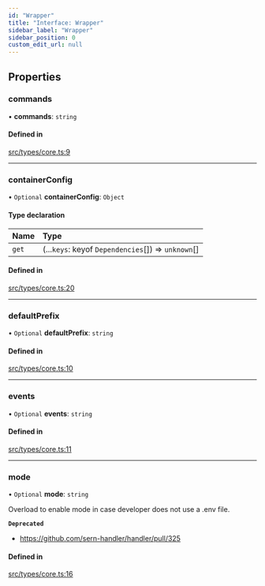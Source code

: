 ```yaml
---
id: "Wrapper"
title: "Interface: Wrapper"
sidebar_label: "Wrapper"
sidebar_position: 0
custom_edit_url: null
---
```


## Properties

### commands

• **commands**: `string`

#### Defined in

[src/types/core.ts:9](https://github.com/sern-handler/handler/blob/2106522/src/types/core.ts#L9)

___

### containerConfig

• `Optional` **containerConfig**: `Object`

#### Type declaration

| Name | Type |
| :------ | :------ |
| `get` | (...`keys`: keyof `Dependencies`[]) => `unknown`[] |

#### Defined in

[src/types/core.ts:20](https://github.com/sern-handler/handler/blob/2106522/src/types/core.ts#L20)

___

### defaultPrefix

• `Optional` **defaultPrefix**: `string`

#### Defined in

[src/types/core.ts:10](https://github.com/sern-handler/handler/blob/2106522/src/types/core.ts#L10)

___

### events

• `Optional` **events**: `string`

#### Defined in

[src/types/core.ts:11](https://github.com/sern-handler/handler/blob/2106522/src/types/core.ts#L11)

___

### mode

• `Optional` **mode**: `string`

Overload to enable mode in case developer does not use a .env file.

**`Deprecated`**

- https://github.com/sern-handler/handler/pull/325

#### Defined in

[src/types/core.ts:16](https://github.com/sern-handler/handler/blob/2106522/src/types/core.ts#L16)
